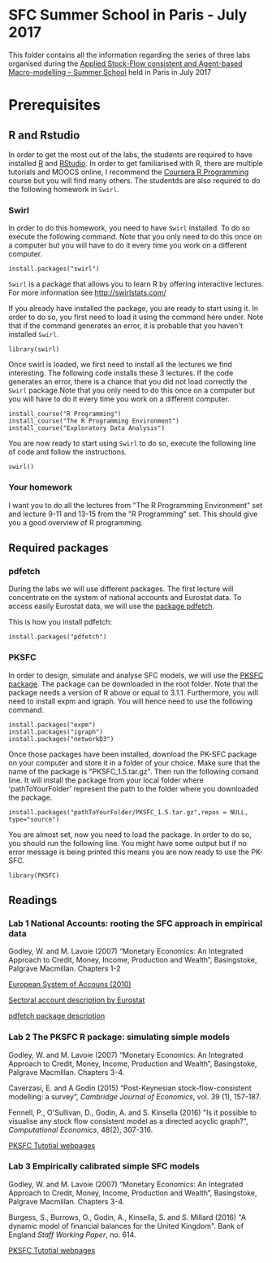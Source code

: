 # SFC Summer School in Paris - July 2017

This folder contains all the information regarding the series of three labs organised during the <a href="https://cepn.univ-paris13.fr/applied-stock-flow-consistent-macro-modelling/">Applied Stock-Flow consistent and Agent-based Macro-modelling – Summer School</a> held in Paris in July 2017

# Prerequisites

## R and Rstudio

In order to get the most out of the labs, the students are required to have installed <a href="http://www.r-project.org2">R</a> and <a href="http://www.rstudio.com">RStudio</a>. In order to get familiarised with R, there are multiple tutorials and MOOCS online, I recommend the <a href="https://www.coursera.org/learn/r-programming">Coursera R Programming</a> course but you will find many others. The studentds are also required to do the following homework in `Swirl`.

### Swirl

In order to do this homework, you need to have `Swirl` installed. To do so execute the following command. Note that you only need to do this once on a computer but you will have to do it every time you work on a different computer.

```{r, eval=FALSE}
install.packages("swirl")
```

`Swirl` is a package that allows you to learn R by offering interactive lectures. For more information see http://swirlstats.com/

If you already have installed the package, you are ready to start using it. In order to do so, you first need to load it using the command here under. Note that if the command generates an error, it is probable that you haven't installed `Swirl`.

```{r, eval=FALSE}
library(swirl)
```

Once swirl is loaded, we first need to install all the lectures we find interesting. The following code installs these 3 lectures. If the code generates an error, there is a chance that you did not load correctly the `Swirl` package.Note that you only need to do this once on a computer but you will have to do it every time you work on a different computer.

```{r, eval=FALSE}
install_course("R Programming")
install_course("The R Programming Environment")
install_course("Exploratory Data Analysis")
```

You are now ready to start using `Swirl` to do so, execute the following line of code and follow the instructions.

```{r, eval=FALSE}
swirl()
```

### Your homework

I want you to do all the lectures from "The R Programming Environment" set and lecture 9-11 and 13-15 from the "R Programming" set. This should give you a good overview of R programming.

## Required packages

### pdfetch

During the labs we will use different packages. The first lecture will concentrate on the system of national accounts and Eurostat data. To access easily Eurostat data, we will use the <a href="https://cran.r-project.org/web/packages/pdfetch/pdfetch.pdf">package pdfetch</a>.

This is how you install pdfetch:

```{r, eval=FALSE}
install.packages("pdfetch")
```

### PKSFC

In order to design, simulate and analyse SFC models, we will use the <a href="https://github.com/S120/PKSFC">PKSFC package</a>. The package can be downloaded in the root folder. Note that the package needs a version of R above or equal to 3.1.1. Furthermore, you will need to install expm and igraph. You will hence need to use the following command.

```{r, eval=F}
install.packages("expm")
install.packages("igraph")
install.packages("networkD3")
```

Once those packages have been installed, download the PK-SFC package on your computer and store it in a folder of your choice. Make sure that the name of the package is "PKSFC_1.5.tar.gz". Then run the following comand line. It will install the package from your local folder where 'pathToYourFolder' represent the path to the folder where you downloaded the package.

```{r, eval=F}
install.packages("pathToYourFolder/PKSFC_1.5.tar.gz",repos = NULL, type="source")
```

You are almost set, now you need to load the package. In order to do so, you should run the following line. You might have some output but if no error message is being printed this means you are now ready to use the PK-SFC.

```{r}
library(PKSFC)
```

## Readings

### Lab 1 National Accounts: rooting the SFC approach in empirical data

Godley, W. and M. Lavoie (2007) “Monetary Economics: An Integrated Approach to Credit, Money, Income, Production and Wealth”, Basingstoke, Palgrave Macmillan. Chapters 1-2

<a href="http://ec.europa.eu/eurostat/cache/metadata/Annexes/nasa_10_f_esms_an1.pdf">European System of Accouns (2010)</a>

<a href="http://ec.europa.eu/eurostat/web/sector-accounts">Sectoral account description by Eurostat</a>

<a href="https://cran.r-project.org/web/packages/pdfetch/pdfetch.pdf">pdfetch package description</a>

### Lab 2 The PKSFC R package: simulating simple models

Godley, W. and M. Lavoie (2007) “Monetary Economics: An Integrated Approach to Credit, Money, Income, Production and Wealth”, Basingstoke, Palgrave Macmillan. Chapters 3-4.

Caverzasi, E. and A Godin (2015) “Post-Keynesian stock-flow-consistent modelling: a survey”, *Cambridge Journal of Economics*, vol. 39 (1), 157-187.

Fennell, P., O'Sullivan, D., Godin, A. and S. Kinsella (2016) "Is it possible to visualise any stock flow consistent model as a directed acyclic graph?", *Computational Economics*, 48(2), 307-316.

<a href="https://github.com/S120/PKSFC/tree/master/Tutorials">PKSFC Tutotial webpages</a>

### Lab 3 Empirically calibrated simple SFC models

Godley, W. and M. Lavoie (2007) “Monetary Economics: An Integrated Approach to Credit, Money, Income, Production and Wealth”, Basingstoke, Palgrave Macmillan. Chapters 3-4.

Burgess, S., Burrows, O., Godin, A., Kinsella, S. and S. Millard (2016) "A dynamic model of financial balances for the United Kingdom". Bank of England *Staff Working Paper*, no. 614.

<a href="https://github.com/S120/PKSFC/tree/master/Tutorials">PKSFC Tutotial webpages</a>